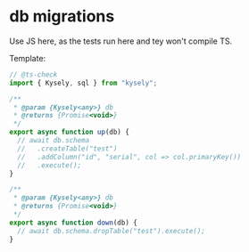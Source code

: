 # db migrations

Use JS here, as the tests run here and tey won't compile TS.

Template:

```js
// @ts-check
import { Kysely, sql } from "kysely";

/**
 * @param {Kysely<any>} db
 * @returns {Promise<void>}
 */
export async function up(db) {
  // await db.schema
  //   .createTable("test")
  //   .addColumn("id", "serial", col => col.primaryKey())
  //   .execute();
}

/**
 * @param {Kysely<any>} db
 * @returns {Promise<void>}
 */
export async function down(db) {
  // await db.schema.dropTable("test").execute();
}
```
